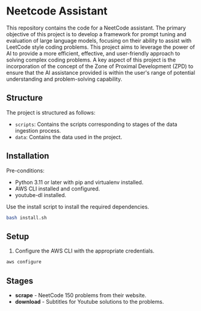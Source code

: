 # Neetcode Assistant

This repository contains the code for a NeetCode assistant. The primary objective of this project is to develop a framework for prompt tuning and evaluation of large language models, focusing on their ability to assist with LeetCode style coding problems. This project aims to leverage the power of AI to provide a more efficient, effective, and user-friendly approach to solving complex coding problems.  A key aspect of this project is the incorporation of the concept of the Zone of Proximal Development (ZPD) to ensure that the AI assistance provided is within the user's range of potential understanding and problem-solving capability.

## Structure

The project is structured as follows:

- `scripts`: Contains the scripts corresponding to stages of the data ingestion process.
- `data`: Contains the data used in the project.

## Installation

Pre-conditions:
- Python 3.11 or later with pip and virtualenv installed.
- AWS CLI installed and configured.
- youtube-dl installed.

Use the install script to install the required dependencies.

```bash
bash install.sh
```

## Setup

1. Configure the AWS CLI with the appropriate credentials.

```bash
aws configure
```

## Stages

- **scrape** - NeetCode 150 problems from their website.
- **download** - Subtitles for Youtube solutions to the problems.
